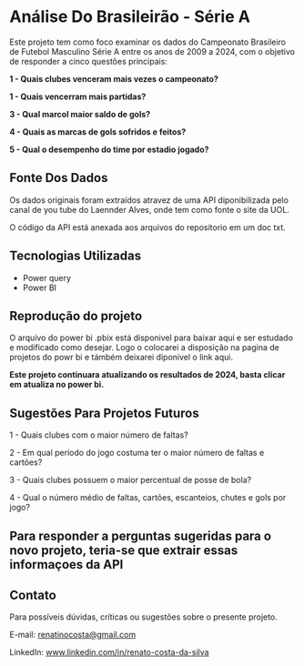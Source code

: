 # Análise Do Brasileirão - Série A
 
Este projeto tem como foco examinar os dados do Campeonato Brasileiro de Futebol Masculino Série A entre os anos de 2009 a 2024, com o objetivo de responder a cinco questões principais:

**1 - Quais clubes venceram mais vezes o campeonato?**

**1 - Quais vencerram mais partidas?**

**3 - Qual marcol maior saldo de gols?**

**4 - Quais as marcas de gols sofridos e feitos?**

**5 - Qual o desempenho do time por estadio jogado?**

## Fonte Dos Dados
Os dados originais foram extraídos atravez de uma API diponibilizada pelo canal de you tube do Laennder Alves, onde tem como fonte o site da UOL. 

O código da API está anexada aos arquivos do repositorio em um doc txt.

## Tecnologias Utilizadas
* Power query
* Power BI

## Reprodução do projeto

O arquivo do power bi .pbix está disponivel para baixar aqui e ser estudado e modificado como desejar. Logo o colocarei a disposição na
pagina de projetos do powr bi e támbém deixarei diponivel o link aqui.

**Este projeto continuara atualizando os resultados de 2024, basta clicar em atualiza no power bi.**

## Sugestões Para Projetos Futuros

1 - Quais clubes com o maior número de faltas?

2 - Em qual período do jogo costuma ter o maior número de faltas e cartões?

3 - Quais clubes possuem o maior percentual de posse de bola?

4 - Qual o número médio de faltas, cartões, escanteios, chutes e gols por jogo?

## Para responder a perguntas sugeridas para o novo projeto, teria-se que extrair essas informaçoes da API

## Contato
Para possíveis dúvidas, críticas ou sugestões sobre o presente projeto.

E-mail: renatinocosta@gmail.com

LinkedIn: www.linkedin.com/in/renato-costa-da-silva
